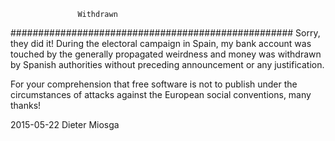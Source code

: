                    Withdrawn
###################################################
Sorry, they did it!
During the electoral campaign in Spain, my bank account was 
touched by the generally propagated weirdness and money was
withdrawn by Spanish authorities 
without preceding announcement or any justification. 

For your comprehension that free software is not to publish
under the circumstances of attacks against the European social
conventions, many thanks!   

2015-05-22
Dieter Miosga    
